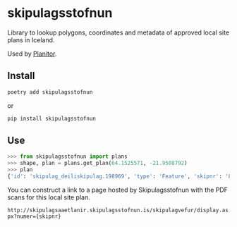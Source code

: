 # skipulagsstofnun

Library to lookup polygons, coordinates and metadata of approved local site plans in Iceland.

Used by [Planitor](https://www.planitor.io).

## Install

```bash
poetry add skipulagsstofnun
```

or

```bash
pip install skipulagsstofnun
```

## Use

```python
>>> from skipulagsstofnun import plans
>>> shape, plan = plans.get_plan(64.1525571, -21.9508792)
>>> plan
{'id': 'skipulag_deiliskipulag.198969', 'type': 'Feature', 'skipnr': '8136', 'nrsveitarf': '0', 'sveitarfelag': 'Reykjavíkurborg', 'heiti': 'Deiliskipulag stgr. 1.116 og 1.115.3, Slippa- og Ellingsensreitur', 'skipstig': 'deiliskipulag', 'malsmed': 'nytt', 'dagsinnsett': None, 'dagsleidrett': datetime.date(2016, 4, 14), 'gagnaeigandi': 'Skipulagsstofnun', 'dagsheimild': None, 'heimild': None, 'nakvaemnix': '0', 'vinnslufer': None}
```

You can construct a link to a page hosted by Skipulagsstofnun with the PDF
scans for this local site plan.

`http://skipulagsaaetlanir.skipulagsstofnun.is/skipulagvefur/display.aspx?numer={skipnr}`
